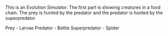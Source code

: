 This is an Evolution Simulator.
The first part is showing creatures in a food chain. 
The prey is hunted by the predator and the predator is hunted by the superpredator

Prey - Larvae
Predator - Bettle
Superpredator - Spider